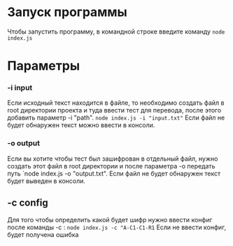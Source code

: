 # Запуск программы

Чтобы запустить программу, в командной строке введите команду `node index.js`


# Параметры

### -i input

Если исходный текст находится в файле, то необходимо создать файл в root директории проекта и туда ввести тест для перевода, после этого добавить параметр -i "path". `node index.js -i "input.txt"`
Если файл не будет обнаружен текст можно ввести в консоли.

### -o output

Если вы хотите чтобы тест был зашифрован в отдельный файл, нужно создать этот файл в root директории и после параметра -o передать путь `node index.js -o "output.txt". 
Если файл не будет обнаружен текст будет выведен в консоли.


## -c config

Для того чтобы определить какой будет шифр нужно ввести конфиг после команды -c : `node index.js -c "A-C1-C1-R1`
Если не ввести конфиг, будет получена ошибка 
